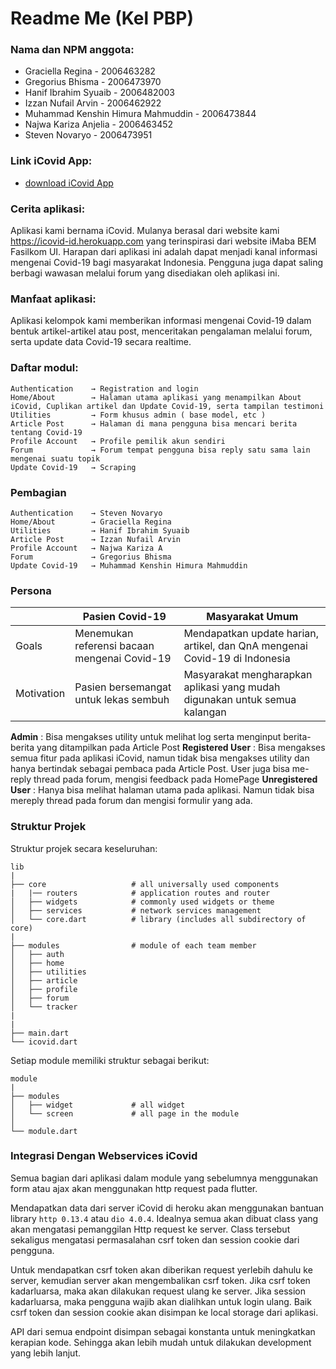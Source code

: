 # Readme Me (Kel PBP)

### Nama dan NPM anggota:
- Graciella Regina                   - 2006463282
- Gregorius Bhisma                   - 2006473970
- Hanif Ibrahim Syuaib               - 2006482003
- Izzan Nufail Arvin                 - 2006462922
- Muhammad Kenshin Himura Mahmuddin  - 2006473844
- Najwa Kariza Anjelia               - 2006463452
- Steven Novaryo                     - 2006473951

### Link iCovid App:
- [download iCovid App](https://github.com/stevennovaryo/icovid_app/releases/tag/0.0.1)

### Cerita aplikasi:
Aplikasi kami bernama iCovid. Mulanya berasal dari website kami https://icovid-id.herokuapp.com yang terinspirasi dari website iMaba BEM Fasilkom UI. Harapan dari aplikasi ini adalah dapat menjadi kanal informasi mengenai Covid-19 bagi masyarakat Indonesia. Pengguna juga dapat saling berbagi wawasan melalui forum yang disediakan oleh aplikasi ini. 

### Manfaat aplikasi:
Aplikasi kelompok kami memberikan informasi mengenai Covid-19 dalam bentuk artikel-artikel atau post, menceritakan pengalaman melalui forum, serta update data Covid-19 secara realtime.

### Daftar modul:

```
Authentication    → Registration and login
Home/About        → Halaman utama aplikasi yang menampilkan About iCovid, Cuplikan artikel dan Update Covid-19, serta tampilan testimoni
Utilities         → Form khusus admin ( base model, etc )
Article Post      → Halaman di mana pengguna bisa mencari berita tentang Covid-19
Profile Account   → Profile pemilik akun sendiri
Forum             → Forum tempat pengguna bisa reply satu sama lain mengenai suatu topik
Update Covid-19   → Scraping 
```

### Pembagian

```
Authentication    → Steven Novaryo
Home/About        → Graciella Regina
Utilities         → Hanif Ibrahim Syuaib
Article Post      → Izzan Nufail Arvin
Profile Account   → Najwa Kariza A
Forum             → Gregorius Bhisma
Update Covid-19   → Muhammad Kenshin Himura Mahmuddin
```

### Persona

|  | Pasien Covid-19|Masyarakat Umum |
|--|-------------- | ---------------| 
| Goals | Menemukan referensi bacaan mengenai Covid-19 | Mendapatkan update harian, artikel, dan QnA mengenai Covid-19 di Indonesia|   
| Motivation | Pasien bersemangat untuk lekas sembuh| Masyarakat mengharapkan aplikasi yang mudah digunakan untuk semua kalangan |Masyarakat mengharapkan wadah untuk saling bertukar informasi dengan mudah |

**Admin**     : Bisa mengakses utility untuk melihat log serta menginput berita-berita yang ditampilkan pada Article Post
**Registered User** : Bisa mengakses semua fitur pada aplikasi iCovid, namun tidak bisa mengakses utility dan hanya bertindak sebagai pembaca pada Article Post. User juga bisa me-reply thread pada forum, mengisi feedback pada HomePage
**Unregistered User** : Hanya bisa melihat halaman utama pada aplikasi. Namun tidak bisa mereply thread pada forum dan mengisi formulir yang ada.


### Struktur Projek

Struktur projek secara keseluruhan:

```
lib
|
├── core                   # all universally used components
|   |── routers            # application routes and router
│   ├── widgets            # commonly used widgets or theme
│   ├── services           # network services management
│   └── core.dart          # library (includes all subdirectory of core) 
|
├── modules                # module of each team member 
│   ├── auth                            
│   ├── home
│   ├── utilities
│   ├── article
│   ├── profile
│   ├── forum
│   └── tracker
|
|
├── main.dart               
└── icovid.dart          
```

Setiap module memiliki struktur sebagai berikut:
```
module
|
├── modules                 
│   ├── widget             # all widget
│   └── screen             # all page in the module
│
└── module.dart            
```

### Integrasi Dengan Webservices iCovid

Semua bagian dari aplikasi dalam module yang sebelumnya menggunakan form atau ajax akan menggunakan http request pada flutter.

Mendapatkan data dari server iCovid di heroku akan menggunakan bantuan library `http 0.13.4` atau `dio 4.0.4`. Idealnya semua akan dibuat class yang akan mengatasi pemanggilan Http request ke server. Class tersebut sekaligus mengatasi permasalahan csrf token dan session cookie dari pengguna. 

Untuk mendapatkan csrf token akan diberikan request yerlebih dahulu ke server, kemudian server akan mengembalikan csrf token. Jika csrf token kadarluarsa, maka akan dilakukan request ulang ke server. Jika session kadarluarsa, maka pengguna wajib akan dialihkan untuk login ulang. Baik csrf token dan session cookie akan disimpan ke local storage dari aplikasi.  

API dari semua endpoint disimpan sebagai konstanta untuk meningkatkan kerapian kode. Sehingga akan lebih mudah untuk dilakukan development yang lebih lanjut.